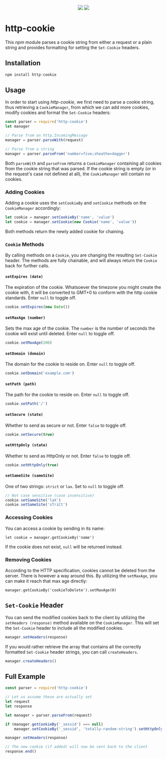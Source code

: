 <p align="center">
<a href="https://travis-ci.org/Tabaci/http-cookie"><img src="https://travis-ci.org/Tabaci/http-cookie.svg?branch=master"></a>
<a href="https://codecov.io/gh/Tabaci/http-cookie"><img src="https://codecov.io/gh/Tabaci/http-cookie/branch/master/graph/badge.svg" /></a>
</p>

# http-cookie

This *npm* module parses a cookie string from either a request or a plain string 
and provides formatting for setting the `Set-Cookie` headers.

## Installation

```javascript
npm install http-cookie
```

## Usage

In order to start using *http-cookie*, we first need to parse a cookie string, 
thus retrieving a `CookieManager`, from which we can add more cookies, 
modify cookies and format the `Set-Cookie` headers:

```javascript
const parser = require('http-cookie')
let manager

// Parse from an http.IncomingMessage
manager = parser.parseWith(request)

// Parse from a string
manager = parser.parseFrom('number=five;sheathe=dagger')
```

Both `parseWith` and `parseFrom` returns a `CookieManager` containing all 
cookies from the cookie string that was parsed. If the cookie string is empty 
(or in the request's case not defined at all), the `CookieManager` will contain 
no cookies.

### Adding Cookies

Adding a cookie uses the `setCookieBy` and `setCookie` methods on the 
`CookieManager` accordingly:

```javascript
let cookie = manager.setCookieBy('name', 'value')
let cookie = manager.setCookie(new Cookie('name', 'value'))
```

Both methods return the newly added cookie for chaining.

### `Cookie` Methods

By calling methods on a `Cookie`, you are changing the resulting `Set-Cookie` 
header. The methods are fully chainable, and will always return the `Cookie` 
back for further calls.

#### `setExpires (date)`

The expiration of the cookie. Whatsoever the timezone you might create the 
cookie with, it will be converted to GMT+0 to conform with the http cookie 
standards. Enter `null` to toggle off.

```javascript
cookie.setExpires(new Date())
```

#### `setMaxAge (number)`

Sets the max age of the cookie. The `number` is the number of seconds the cookie 
will exist until deleted. Enter `null` to toggle off.

```javascript
cookie.setMaxAge(200)
```

#### `setDomain (domain)`

The domain for the cookie to reside on. Enter `null` to toggle off.

```javascript
cookie.setDomain('example.com')
```

#### `setPath (path)`

The path for the cookie to reside on. Enter `null` to toggle off.

```javascript
cookie.setPath('/')
```

#### `setSecure (state)`

Whether to send as secure or not. Enter `false` to toggle off.

```javascript
cookie.setSecure(true)
```

#### `setHttpOnly (state)`

Whether to send as HttpOnly or not. Enter `false` to toggle off.

```javascript
cookie.setHttpOnly(true)
```

#### `setSameSite (sameSite)`

One of two strings: `strict` or `lax`. Set to `null` to toggle off.

```javascript
// Not case sensitive (case insensitive)
cookie.setSameSite('laX')
cookie.setSameSite('sTriCt')
```

### Accessing Cookies

You can access a cookie by sending in its name:

```
let cookie = manager.getCookieBy('name')
```

If the cookie does not exist, `null` will be returned instead.

### Removing Cookies

According to the HTTP specification, cookies cannot be deleted from the server. 
There is however a way around this. By utilizing the `setMaxAge`, you can make 
it reach that max age directly:

```
manager.getCookieBy('cookieToDelete').setMaxAge(0)
```

## `Set-Cookie` Header

You can send the modified cookies back to the client by utilizing the 
`setHeaders (response)` method available on the `CookieManager`. This will set 
the `Set-Cookie` header to include all the modified cookies.

```javascript
manager.setHeaders(response)
```

If you would rather retrieve the array that contains all the correctly formatted 
`Set-Cookie` header strings, you can call `createHeaders`.

```javascript
manager.createHeaders()
```

## Full Example

```javascript
const parser = require('http-cookie')

// Let us assume these are actually set
let request
let response

let manager = parser.parseFrom(request)

if (manager.getCookieBy('_sessid') === null)
	manager.setCookieBy('_sessid', 'totally-random-string').setHttpOnly(true)

manager.setHeaders(response)

// The new cookie (if added) will now be sent back to the client
response.end()
```
